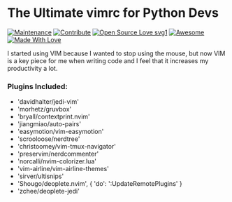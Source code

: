 # The Ultimate vimrc for Python Devs
[![Maintenance](https://img.shields.io/badge/Maintained%3F-Yes-green.svg)](https://github.com/EliazBobadilla/The-Ultimate-vimrc-for-Python-Devs/commits/main) [![Contribute](https://img.shields.io/badge/Help-Contribute-551A8B.svg)](https://github.com/EliazBobadilla/The-Ultimate-vimrc-for-Python-Devs/blob/main/CONTRIBUTING.md) [![Open Source Love svg1](https://badges.frapsoft.com/os/v1/open-source.svg?v=103)](https://opensource.org) [![Awesome](https://cdn.rawgit.com/sindresorhus/awesome/d7305f38d29fed78fa85652e3a63e154dd8e8829/media/badge.svg)](https://github.com/EliazBobadilla) [![Made With Love](https://img.shields.io/badge/Made%20With-Love-orange.svg)](https://github.com/EliazBobadilla)

I started using VIM because I wanted to stop using the mouse, but now VIM is a key piece for me when writing code and I feel that it increases my productivity a lot.

### Plugins Included:

- 'davidhalter/jedi-vim'
- 'morhetz/gruvbox'
- 'bryall/contextprint.nvim'
- 'jiangmiao/auto-pairs'
- 'easymotion/vim-easymotion'
- 'scrooloose/nerdtree'
- 'christoomey/vim-tmux-navigator'
- 'preservim/nerdcommenter'
- 'norcalli/nvim-colorizer.lua'
- 'vim-airline/vim-airline-themes'
- 'sirver/ultisnips'
- 'Shougo/deoplete.nvim', { 'do': ':UpdateRemotePlugins' }
- 'zchee/deoplete-jedi'
